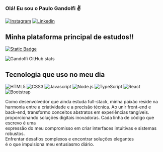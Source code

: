 ### Olá! Eu sou o Paulo Gandolfi ✌️

[![Instagram](https://img.shields.io/badge/Instagram-E4405F?style=for-the-badge&logo=instagram&logoColor=white)](https://www.instagram.com/paulo_gandolfi/)
[![Linkedin](https://img.shields.io/badge/LinkedIn-0077B5?style=for-the-badge&logo=linkedin&logoColor=white)](https://www.linkedin.com/in/paulo-gandolfi-68969823a/)
## Minha plataforma principal de estudos!!
[![Static Badge](https://img.shields.io/badge/%20%20DIO-blue?style=flat-square&link=Left)](https://web.dio.me/users/raevyalienado/?tab=achievements)


![Gandolfi GitHub stats](https://github-readme-stats.vercel.app/api?username=PauloGandolfi&show_icons=true&theme=dark)


## Tecnologia que uso no meu dia

![HTML5](https://img.shields.io/badge/HTML5-E34F26?style=for-the-badge&logo=html5&logoColor=white)
![CSS3](https://img.shields.io/badge/CSS3-1572B6?style=for-the-badge&logo=css3&logoColor=white)
![Javascript](https://img.shields.io/badge/JavaScript-F7DF1E?style=for-the-badge&logo=javascript&logoColor=black)
![Node.js](https://img.shields.io/badge/Node.js-43853D?style=for-the-badge&logo=node.js&logoColor=white)
![TypeScript](https://img.shields.io/badge/TypeScript-007ACC?style=for-the-badge&logo=typescript&logoColor=white)
![React](https://img.shields.io/badge/React-20232A?style=for-the-badge&logo=react&logoColor=61DAFB)
![Bootstrap](https://img.shields.io/badge/Bootstrap-563D7C?style=for-the-badge&logo=bootstrap&logoColor=white)<br/>

Como desenvolvedor que ainda estuda full-stack, minha paixão reside na harmonia entre a criatividade e a precisão técnica.
Ao unir front-end e back-end, transformo conceitos abstratos em experiências tangíveis.<br />
proporcionando soluções digitais inovadoras. Cada linha de código que escrevo é uma <br />
expressão do meu compromisso em criar interfaces intuitivas e sistemas robustos.<br />
Enfrentar desafios complexos e encontrar soluções elegantes <br />
é o que impulsiona meu entusiasmo diário.<br/>

